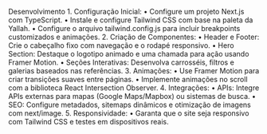 Desenvolvimento
	1.	Configuração Inicial:
	•	Configure um projeto Next.js com TypeScript.
	•	Instale e configure Tailwind CSS com base na paleta da Yallah.
	•	Configure o arquivo tailwind.config.js para incluir breakpoints customizados e animações.
	2.	Criação de Componentes:
	•	Header e Footer: Crie o cabeçalho fixo com navegação e o rodapé responsivo.
	•	Hero Section: Destaque o logotipo animado e uma chamada para ação usando Framer Motion.
	•	Seções Interativas: Desenvolva carrosséis, filtros e galerias baseados nas referências.
	3.	Animações:
	•	Use Framer Motion para criar transições suaves entre páginas.
	•	Implemente animações no scroll com a biblioteca React Intersection Observer.
	4.	Integrações:
	•	APIs: Integre APIs externas para mapas (Google Maps/Mapbox) ou sistemas de busca.
	•	SEO: Configure metadados, sitemaps dinâmicos e otimização de imagens com next/image.
	5.	Responsividade:
	•	Garanta que o site seja responsivo com Tailwind CSS e testes em dispositivos reais.